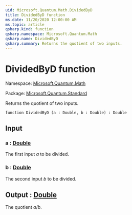 ```yaml
---
uid: Microsoft.Quantum.Math.DividedByD
title: DividedByD function
ms.date: 11/20/2020 12:00:00 AM
ms.topic: article
qsharp.kind: function
qsharp.namespace: Microsoft.Quantum.Math
qsharp.name: DividedByD
qsharp.summary: Returns the quotient of two inputs.
---
```


# DividedByD function

Namespace: [Microsoft.Quantum.Math](xref:Microsoft.Quantum.Math)

Package: [Microsoft.Quantum.Standard](https://nuget.org/packages/Microsoft.Quantum.Standard)


Returns the quotient of two inputs.

```qsharp
function DividedByD (a : Double, b : Double) : Double
```


## Input

### a : [Double](xref:microsoft.quantum.lang-ref.double)

The first input $a$ to be divided.


### b : [Double](xref:microsoft.quantum.lang-ref.double)

The second input $b$ to be divided.



## Output : [Double](xref:microsoft.quantum.lang-ref.double)

The quotient $a / b$.